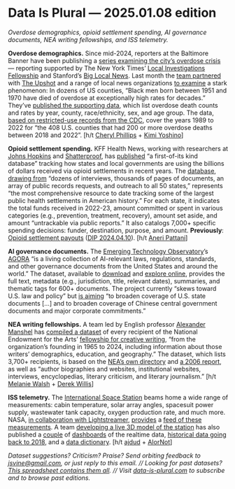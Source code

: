 Data Is Plural — 2025.01.08 edition
===================================

*Overdose demographics, opioid settlement spending, AI governance documents, NEA writing fellowships, and ISS telemetry.*


__Overdose demographics.__ Since mid-2024, reporters at the Baltimore Banner have been publishing a [series examining the city’s overdose crisis](https://www.thebaltimorebanner.com/specials/overdose-crisis/) — reporting supported by The New York Times’ [Local Investigations Fellowship](https://www.nytco.com/careers/local-investigations-fellowship/) and Stanford’s [Big Local News](https://biglocalnews.org/content/about/). Last month the [team partnered](https://www.thebaltimorebanner.com/banner-pr/new-york-times-big-local-news-opioid-crisis-partnership-2ONBVC5UHVATDAW6GKG5V55WZE/) with [The Upshot](https://www.nytimes.com/2024/12/20/upshot/black-men-overdose-deaths.html) and a range of local news organizations [to examine](https://biglocalnews.org/content/news/2024/12/20/overdose-cohorts.html) a stark phenomenon: In dozens of US counties, “Black men born between 1951 and 1970 have died of overdose at exceptionally high rates for decades.” They’ve [published the supporting data](https://purl.stanford.edu/cx567kr8730), which list overdose death counts and rates by year, county, race/ethnicity, sex, and age group. The data, [based on restricted-use records from the CDC](https://stacks.stanford.edu/file/druid:cx567kr8730/Senior_Overdoses_Project_README.pdf), cover the years 1989 to 2022 for “the 408 U.S. counties that had 200 or more overdose deaths between 2018 and 2022”. [h/t [Cheryl Phillips](https://www.linkedin.com/pulse/new-local-journalism-collaboration-tells-story-black-men-phillips-ryroc/) + [Kimi Yoshino](https://www.linkedin.com/posts/kimi-yoshino-241164_the-banner-is-sharing-data-about-us-overdoses-activity-7277040654952611840-8RS4/)]


__Opioid settlement spending.__ KFF Health News, working with researchers at [Johns Hopkins](https://opioidprinciples.jhsph.edu/) and [Shatterproof](http://www.shatterproof.org/), has [published](https://kffhealthnews.org/news/article/opioid-settlement-funds-detailed-database-state-county-city-spending/) “a first-of-its kind database” tracking how states and local governments are using the billions of dollars received via opioid settlements in recent years. The [database](https://kffhealthnews.org/download-the-data-opioid-settlement-expenditures/), [drawing from](https://kffhealthnews.org/wp-content/uploads/sites/2/2024/12/opioid-settlement-expenditures-methodology-121124.pdf) “dozens of interviews, thousands of pages of documents, an array of public records requests, and outreach to all 50 states,” represents “the most comprehensive resource to date tracking some of the largest public health settlements in American history.” For each state, it indicates the total funds received in 2022-23, amount committed or spent in various categories (e.g., prevention, treatment, recovery), amount set aside, and amount “untrackable via public reports.” It also catalogs 7,000+ specific spending decisions: funder, destination, purpose, and amount. __Previously__: [Opioid settlement payouts](https://kffhealthnews.org/news/article/opioid-settlement-payouts-state-county-city-tracker/) ([DIP 2024.04.10](https://www.data-is-plural.com/archive/2024-04-10-edition/)). [h/t [Aneri Pattani](https://www.linkedin.com/posts/aneri-pattani-4aab328a_how-are-states-spending-opioid-settlement-activity-7274419712388657152-JwWa)]



__AI governance documents.__ The [Emerging Technology Observatory](https://eto.tech/)’s [AGORA](https://eto.tech/dataset-docs/agora-dataset/) “is a living collection of AI-relevant laws, regulations, standards, and other governance documents from the United States and around the world.” The dataset, available to [download](https://zenodo.org/records/14499135) and [explore online](https://agora.eto.tech/), provides the full text, metadata (e.g., jurisdiction, title, relevant dates), summaries, and thematic tags for 600+ documents. The project currently “skews toward U.S. law and policy” but [is aiming](https://eto.tech/dataset-docs/agora-dataset/#scope) “to broaden coverage of U.S. state documents […] and to broaden coverage of Chinese central government documents and major corporate commitments.”


__NEA writing fellowships.__ A team led by English professor [Alexander Manshel](https://www.mcgill.ca/english/staff/alexander-manshel) has [compiled a dataset](https://data.post45.org/posts/nea-creative-writing-fellowships/) of every recipient of the National Endowment for the Arts’ [fellowship for creative writing](https://www.arts.gov/grants/creative-writing-fellowships), “from the organization’s founding in 1965 to 2024, including information about those writers’ demographics, education, and geography.” The dataset, which lists 3,700+ recipients, is based on the [NEA’s own directory](https://www.arts.gov/grants/recent-grants/literature-fellowships) and [a 2006 report](https://www.arts.gov/sites/default/files/NEA_lit.pdf), as well as “author biographies and websites, institutional websites, interviews, encyclopedias, literary criticism, and literary journalism.” [h/t [Melanie Walsh](https://melaniewalsh.org/) + [Derek Willis](https://thescoop.org/)]


__ISS telemetry.__ The [International Space Station](https://en.wikipedia.org/wiki/International_Space_Station) beams home a wide range of measurements: cabin temperature, solar array angles, spacesuit power supply, wastewater tank capacity, oxygen production rate, and much more. NASA, [in collaboration with Lightstreamer](https://blog.lightstreamer.com/2014/02/how-nasa-is-using-lightstreamer.html), [provides](https://ntrs.nasa.gov/citations/20130013825) a [feed of these measurements](https://github.com/Lightstreamer/Lightstreamer-example-ISSLive-client-javascript). A team [developing a live 3D model of the station](https://github.com/ISS-Mimic/Mimic) has also published a [couple](https://iss-mimic.github.io/Mimic/) of [dashboards](https://iss-mimic.github.io/Mimic/dashboard.html) of the realtime data, [historical data going back to 2018](https://github.com/ISS-Mimic/Mimic/issues/213#issuecomment-761708613), and a [data dictionary](https://github.com/ISS-Mimic/Mimic/blob/main/Telemetry/ISS_Public_Telemetry.xlsx). [h/t [ajdud](https://news.ycombinator.com/item?id=42505454) + [AIorNot](https://news.ycombinator.com/item?id=42506213)]


*Dataset suggestions? Criticism? Praise? Send orbiting feedback to jsvine@gmail.com, or just reply to this email. // Looking for past datasets? [This spreadsheet contains them all](https://docs.google.com/spreadsheets/d/1wZhPLMCHKJvwOkP4juclhjFgqIY8fQFMemwKL2c64vk/edit#gid=0). // Visit [data-is-plural.com](https://www.data-is-plural.com) to subscribe and to browse past editions.*
